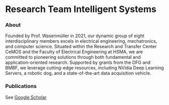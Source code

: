 # Research Team Intelligent Systems

### About
Founded by Prof. Wasenmüller in 2021, our dynamic group of eight interdisciplinary members excels in electrical engineering, mechatronics, and computer science. Situated within the Research and Transfer Center CeMOS and the Faculty of Electrical Engineering at HSMA, we are committed to pioneering solutions through both fundamental and application-oriented research. Supported by grants from the DFG and BMBF, we leverage cutting-edge resources, including NVidia Deep Learning Servers, a robotic dog, and a state-of-the-art data acquisition vehicle.

<!--
### Projects
* ...
-->

### Publications
See [Google Scholar](https://scholar.google.de/citations?user=GkHxKY8AAAAJ&hl=de)

<!--

**Here are some ideas to get you started:**

🙋‍♀️ A short introduction - what is your organization all about?
🌈 Contribution guidelines - how can the community get involved?
👩‍💻 Useful resources - where can the community find your docs? Is there anything else the community should know?
🍿 Fun facts - what does your team eat for breakfast?
🧙 Remember, you can do mighty things with the power of [Markdown](https://docs.github.com/github/writing-on-github/getting-started-with-writing-and-formatting-on-github/basic-writing-and-formatting-syntax)
-->
